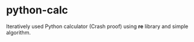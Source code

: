 # python-calc
Iteratively used Python calculator (Crash proof)
using <b>re</b> library and simple algorithm.
